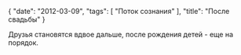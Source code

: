{
   "date": "2012-03-09",
   "tags": [
      "Поток сознания"
   ],
   "title": "После свадьбы"
}

Друзья становятся вдвое дальше, после рождения детей - еще на порядок.
